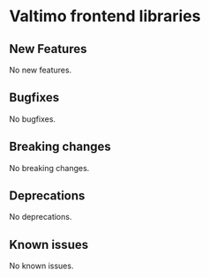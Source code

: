 # Valtimo frontend libraries

## New Features

No new features.

## Bugfixes

No bugfixes.

## Breaking changes

No breaking changes.

## Deprecations

No deprecations.

## Known issues

No known issues.
